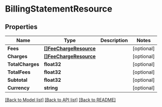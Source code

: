 # BillingStatementResource

## Properties
Name | Type | Description | Notes
------------ | ------------- | ------------- | -------------
**Fees** | [**[]FeeChargeResource**](FeeChargeResource.md) |  | [optional] 
**Charges** | [**[]FeeChargeResource**](FeeChargeResource.md) |  | [optional] 
**TotalCharges** | **float32** |  | [optional] 
**TotalFees** | **float32** |  | [optional] 
**Subtotal** | **float32** |  | [optional] 
**Currency** | **string** |  | [optional] 

[[Back to Model list]](../README.md#documentation-for-models) [[Back to API list]](../README.md#documentation-for-api-endpoints) [[Back to README]](../README.md)


